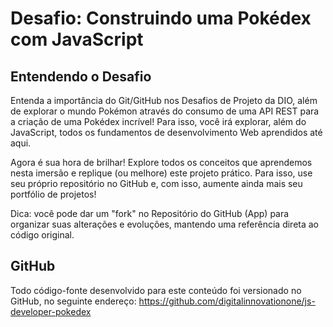 # Desafio: Construindo uma Pokédex com JavaScript

## Entendendo o Desafio
Entenda a importância do Git/GitHub nos Desafios de Projeto da DIO, além de explorar o mundo Pokémon através do consumo de uma API REST para a criação de uma Pokédex incrível! Para isso, você irá explorar, além do JavaScript, todos os fundamentos de desenvolvimento Web aprendidos até aqui.
 
Agora é sua hora de brilhar! Explore todos os conceitos que aprendemos nesta imersão e replique (ou melhore) este projeto prático. Para isso, use seu próprio repositório no GitHub e, com isso, aumente ainda mais seu portfólio de projetos!
 
Dica: você pode dar um "fork" no Repositório do GitHub (App) para organizar suas alterações e evoluções, mantendo uma referência direta ao código original.
<br>

##  GitHub
Todo código-fonte desenvolvido para este conteúdo foi versionado no GitHub, no seguinte endereço:
https://github.com/digitalinnovationone/js-developer-pokedex
